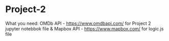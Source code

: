 # Project-2


What you need:
OMDb API - https://www.omdbapi.com/ for Project 2 jupyter notebbok file &
Mapbox API - https://www.mapbox.com/ for logic.js file
